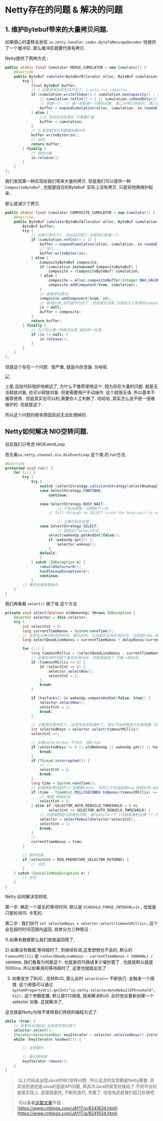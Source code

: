 # Netty存在的问题 & 解决的问题

## 1. 维护Bytebuf带来的大量拷贝问题.

如果细心的童鞋会发现 `io.netty.handler.codec.ByteToMessageDecoder`  他提供了一个缓冲区.  那么缓冲区就要代表有拷贝. 

Netty提供了两种方式 : 

```java
public static final Cumulator MERGE_CUMULATOR = new Cumulator() {
    @Override
    public ByteBuf cumulate(ByteBufAllocator alloc, ByteBuf cumulation, ByteBuf in) {
        try {
            final ByteBuf buffer;
            // 1.如果原来的写空间不足了. c.w+in.r>c.capacity
            if (cumulation.writerIndex() > cumulation.maxCapacity() - in.readableBytes()
                || cumulation.refCnt() > 1 || cumulation.isReadOnly()) {
                // 新建一个. // 第一步新建一个新的对象. 第二步拷贝原来的, 第三步释放原来的.
                buffer = expandCumulation(alloc, cumulation, in.readableBytes());
            } else {
                //2.否则空间就满足.不需要扩展
                buffer = cumulation;
            }
            // 3.复制新写入的数据到缓冲区
            buffer.writeBytes(in);
            // 返回
            return buffer;
        } finally {
            // 释放对象
            in.release();
        }
    }
};
```



 我们发现第一种实现给我们带来大量的拷贝. 但是我们可以提供一种 `CompositeByteBuf` , 也就是组合的Bytebuf. 实际上没有拷贝. 只是将他俩维护起来. 

那么就减少了拷贝. 

```java
public static final Cumulator COMPOSITE_CUMULATOR = new Cumulator() {
    @Override
    public ByteBuf cumulate(ByteBufAllocator alloc, ByteBuf cumulation, ByteBuf in) {
        ByteBuf buffer;
        try {
            // 如果引用大于1, 则出现问题了.会帮我们新建一个.
            if (cumulation.refCnt() > 1) {
                buffer = expandCumulation(alloc, cumulation, in.readableBytes());
                // 写入.
                buffer.writeBytes(in);
            } else {
                CompositeByteBuf composite;
                if (cumulation instanceof CompositeByteBuf) {
                    composite = (CompositeByteBuf) cumulation;
                } else {
                    composite = alloc.compositeBuffer(Integer.MAX_VALUE);
                    composite.addComponent(true, cumulation);
                }
                // 直接添加进去
                composite.addComponent(true, in);
                // 取消引用,此时虽然为空了. 但是其实没有.只是放入了原来的composite.
                in = null;
                buffer = composite;
            }
            return buffer;
        } finally {
            // 为了防止第一种情况出现.最后统一处理.
            if (in != null) {
                in.release();
            }
        }
    }
};
```



但是这个存在一个问题 . 很严重, 就是内存泄漏. 为啥呢. 

![](https://tyut.oss-accelerate.aliyuncs.com/image/2020-30-33/b549ca4e-ee79-445d-af8c-7f42d4466c93.png?x-oss-process=style/template01)

上面 这段代码很好地阐述了, 为什么不推荐使用这个. 因为存在大量的问题. 就是无法释放对象, 也可以释放对象. 但是需要用户手动操作. 这个就很无语. 所以基本不推荐使用 . 但是其实也可以的,需要你人工判断了. 哈哈哈 ,其实怎么说不统一很难维护的. 也就是这个 . 





所以这个问题的根本原因目前无法处理掉的. 



## Netty如何解决 NIO空转问题.

目前我们只考虑 NIOEventLoop

首先看`io.netty.channel.nio.NioEventLoop` 这个类.的 run方法. 

```java
@Override
protected void run() {
    for (;;) {
        try {
            try {
                switch (selectStrategy.calculateStrategy(selectNowSupplier, hasTasks())) {
                case SelectStrategy.CONTINUE:
                    continue;

                case SelectStrategy.BUSY_WAIT:
                        // 不支持直接. 切换到下一步.
                    // fall-through to SELECT since the busy-wait is not supported with NIO

                        // 主要代码在这里. 
                case SelectStrategy.SELECT:
                        // 就是这个select方法. 
                    select(wakenUp.getAndSet(false));
                    if (wakenUp.get()) {
                        selector.wakeup();
                    }
                default:
                }
            } catch (IOException e) {
                rebuildSelector0();
                handleLoopException(e);
                continue;
            }
		// 事件处理等等操作. 
    }
}
```



我们再看看 `select()` 做了啥  这个方法

```java
private void select(boolean oldWakenUp) throws IOException {
    Selector selector = this.selector;
    try {
        int selectCnt = 0;
        long currentTimeNanos = System.nanoTime();
        // 这里会计算你轮询的时间, 最长时间, 比如我只让你轮询10次, 也就是+10S.具体实现可以看看.
        long selectDeadLineNanos = currentTimeNanos + delayNanos(currentTimeNanos);

        for (;;) {
            long timeoutMillis = (selectDeadLineNanos - currentTimeNanos + 500000L) / 1000000L;
            // 如果轮询时间超了最长轮询时间. 则直接返回了.不能一直轮询.
            if (timeoutMillis <= 0) {
                if (selectCnt == 0) {
                    selector.selectNow();
                    selectCnt = 1;
                }
                break;
            }

            if (hasTasks() && wakenUp.compareAndSet(false, true)) {
                selector.selectNow();
                selectCnt = 1;
                break;
            }

            // 主要是这里改变了. 这里改成非阻塞的了, 默认不加参数属于无脑阻塞.可能出现bug.所以改成超时阻塞. 这里是1000ms
            int selectedKeys = selector.select(timeoutMillis);
            selectCnt ++;

            // 如果selectorkey 不为空. 就break
            if (selectedKeys != 0 || oldWakenUp || wakenUp.get() || hasTasks() || hasScheduledTasks()) {
                break;
            }
            if (Thread.interrupted()) {
                // ...
                selectCnt = 1;
                break;
            }
            long time = System.nanoTime();
            // 如果确实等待超时了.就重置count, 否则小于的话就是bug,继续轮询,如果继续bug,当bug到512次就重新创建一个selector. 将原来的注册新建的中来. 
            if (time - TimeUnit.MILLISECONDS.toNanos(timeoutMillis) >= currentTimeNanos) {
                // 重置.继续轮询
                selectCnt = 1;
            } else if (SELECTOR_AUTO_REBUILD_THRESHOLD > 0 &&
                    selectCnt >= SELECTOR_AUTO_REBUILD_THRESHOLD) {
                // 这里就是超过阈值的流程. 就rebuild一下.(也就是重新创建一个,代码太长自己看,在openSelector方法中)
                selector = selectRebuildSelector(selectCnt);
                selectCnt = 1;
                break;
            }
            // 
            currentTimeNanos = time;
        }

        // 循环结束.
        if (selectCnt > MIN_PREMATURE_SELECTOR_RETURNS) {
			// 日志
        }
    } catch (CancelledKeyException e) {
		// 日志
    }
}
```



Netty 如何解决空转呢. 

第一步: 确定一个最长的等待时间. 默认是 `SCHEDULE_PURGE_INTERVAL=1s` , 也就是只能轮询1S. 卡死的. 

第二步 : 我们执行 `int selectedKeys = selector.select(timeoutMillis);`  这个会在超时时间范围内返回, 具体分为三种情况 : 

1).如果有数据那么我们直接返回得了. 

2).如果没有数据,等待超时了, 则继续轮询,这里想想也不会的, 默认的`timeoutMillis` 是 `(selectDeadLineNanos - currentTimeNanos + 500000L) / 1000000L` 我们看看为何是这个. 也就是将1S换成多少毫秒罢了 . 也就是默认就是1000ms.   所以如果真的等待超时了, 这里也就跳出去了 . 

3) 如果发生了BUG , 空转BUG, 那么此时 `selectCnt++` 不断执行. 会触发一个阈值.  这个阈值可以通过`SystemPropertyUtil.getInt("io.netty.selectorAutoRebuildThreshold", 512);` 这个参数配置, 默认是512阈值, 就来解决BUG. 此时他会重新创建一个selector 对象.  这就解决了, 





这也就是Netty为啥不使用我们传统的编程方式了. 

```java
while (true) {
	// 这里会出现BUG.也就是空转问题了.
    selector.select();
    Iterator<SelectionKey> keyIterator = selector.selectedKeys().iterator();
    while (keyIterator.hasNext()) {

        // 注册事件

        // 最后移除掉
        keyIterator.remove();
    }
}
```



> ​	以上代码会出现Java的NIO空转问题 , 所以主流的实现都是Netty那套. 其实说到底还是Java的底层API问题, 再其次Java将其责任推给了 不同平台的底层实现上.  这层层委托, 不断的迭代, 完蛋了. 哈哈哈还是我们自己处理吧. 
>
> ​	可以看看[这篇文章](https://www.cnblogs.com/JAYIT/p/8241634.html)不错 : [https://www.cnblogs.com/JAYIT/p/8241634.html](https://www.cnblogs.com/JAYIT/p/8241634.html)











